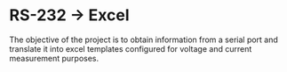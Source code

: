 # RS-232 -> Excel
The objective of the project is to obtain information from a serial port and translate it into excel templates configured for voltage and current measurement purposes.


